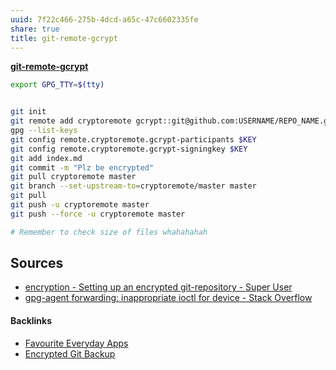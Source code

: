 ```yaml
---
uuid: 7f22c466-275b-4dcd-a65c-47c6602335fe
share: true
title: git-remote-gcrypt
---
```

**[git-remote-gcrypt](https://github.com/spwhitton/git-remote-gcrypt)**


``` bash
export GPG_TTY=$(tty)


git init
git remote add cryptoremote gcrypt::git@github.com:USERNAME/REPO_NAME.git
gpg --list-keys
git config remote.cryptoremote.gcrypt-participants $KEY
git config remote.cryptoremote.gcrypt-signingkey $KEY
git add index.md
git commit -m "Plz be encrypted"
git pull cryptoremote master
git branch --set-upstream-to=cryptoremote/master master
git pull
git push -u cryptoremote master
git push --force -u cryptoremote master

# Remember to check size of files whahahahah
```


## Sources

* [encryption - Setting up an encrypted git-repository - Super User](https://superuser.com/questions/1162907/setting-up-an-encrypted-git-repository)
* [gpg-agent forwarding: inappropriate ioctl for device - Stack Overflow](https://stackoverflow.com/questions/51504367/gpg-agent-forwarding-inappropriate-ioctl-for-device)

#### Backlinks

* [Favourite Everyday Apps](/444ff7c7-77b4-483c-b801-3955d2daeb0a)
* [Encrypted Git Backup](/80fd8a43-b643-4eb9-9b8c-b9bc6d4a2d03)